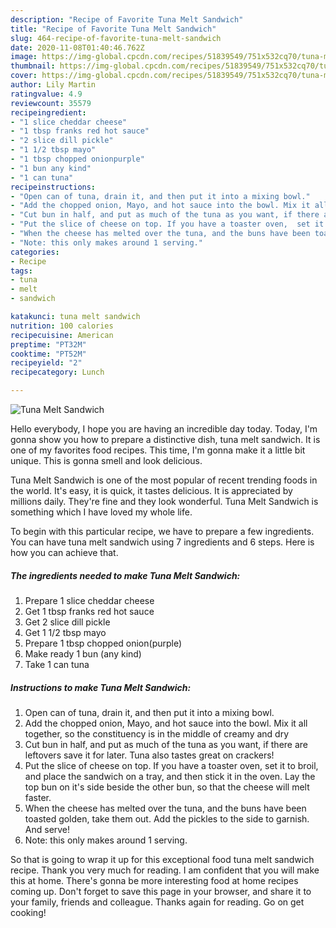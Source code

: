 ```yaml
---
description: "Recipe of Favorite Tuna Melt Sandwich"
title: "Recipe of Favorite Tuna Melt Sandwich"
slug: 464-recipe-of-favorite-tuna-melt-sandwich
date: 2020-11-08T01:40:46.762Z
image: https://img-global.cpcdn.com/recipes/51839549/751x532cq70/tuna-melt-sandwich-recipe-main-photo.jpg
thumbnail: https://img-global.cpcdn.com/recipes/51839549/751x532cq70/tuna-melt-sandwich-recipe-main-photo.jpg
cover: https://img-global.cpcdn.com/recipes/51839549/751x532cq70/tuna-melt-sandwich-recipe-main-photo.jpg
author: Lily Martin
ratingvalue: 4.9
reviewcount: 35579
recipeingredient:
- "1 slice cheddar cheese"
- "1 tbsp franks red hot sauce"
- "2 slice dill pickle"
- "1 1/2 tbsp mayo"
- "1 tbsp chopped onionpurple"
- "1 bun any kind"
- "1 can tuna"
recipeinstructions:
- "Open can of tuna, drain it, and then put it into a mixing bowl."
- "Add the chopped onion, Mayo, and hot sauce into the bowl. Mix it all together, so the constituency is in the middle of creamy and dry"
- "Cut bun in half, and put as much of the tuna as you want, if there are leftovers save it for later. Tuna also tastes great on crackers!"
- "Put the slice of cheese on top. If you have a toaster oven,  set it to broil, and place the sandwich on a tray, and then stick it in the oven. Lay the top bun on it&#39;s side beside the other bun, so that the cheese will melt faster."
- "When the cheese has melted over the tuna, and the buns have been toasted golden, take them out. Add the pickles to the side to garnish. And serve!"
- "Note: this only makes around 1 serving."
categories:
- Recipe
tags:
- tuna
- melt
- sandwich

katakunci: tuna melt sandwich 
nutrition: 100 calories
recipecuisine: American
preptime: "PT32M"
cooktime: "PT52M"
recipeyield: "2"
recipecategory: Lunch

---
```



![Tuna Melt Sandwich](https://img-global.cpcdn.com/recipes/51839549/751x532cq70/tuna-melt-sandwich-recipe-main-photo.jpg)

Hello everybody, I hope you are having an incredible day today. Today, I'm gonna show you how to prepare a distinctive dish, tuna melt sandwich. It is one of my favorites food recipes. This time, I'm gonna make it a little bit unique. This is gonna smell and look delicious.

Tuna Melt Sandwich is one of the most popular of recent trending foods in the world. It's easy, it is quick, it tastes delicious. It is appreciated by millions daily. They're fine and they look wonderful. Tuna Melt Sandwich is something which I have loved my whole life.




To begin with this particular recipe, we have to prepare a few ingredients. You can have tuna melt sandwich using 7 ingredients and 6 steps. Here is how you can achieve that.

<!--inarticleads1-->

##### The ingredients needed to make Tuna Melt Sandwich:

1. Prepare 1 slice cheddar cheese
1. Get 1 tbsp franks red hot sauce
1. Get 2 slice dill pickle
1. Get 1 1/2 tbsp mayo
1. Prepare 1 tbsp chopped onion(purple)
1. Make ready 1 bun (any kind)
1. Take 1 can tuna




<!--inarticleads2-->

##### Instructions to make Tuna Melt Sandwich:

1. Open can of tuna, drain it, and then put it into a mixing bowl.
1. Add the chopped onion, Mayo, and hot sauce into the bowl. Mix it all together, so the constituency is in the middle of creamy and dry
1. Cut bun in half, and put as much of the tuna as you want, if there are leftovers save it for later. Tuna also tastes great on crackers!
1. Put the slice of cheese on top. If you have a toaster oven,  set it to broil, and place the sandwich on a tray, and then stick it in the oven. Lay the top bun on it&#39;s side beside the other bun, so that the cheese will melt faster.
1. When the cheese has melted over the tuna, and the buns have been toasted golden, take them out. Add the pickles to the side to garnish. And serve!
1. Note: this only makes around 1 serving.




So that is going to wrap it up for this exceptional food tuna melt sandwich recipe. Thank you very much for reading. I am confident that you will make this at home. There's gonna be more interesting food at home recipes coming up. Don't forget to save this page in your browser, and share it to your family, friends and colleague. Thanks again for reading. Go on get cooking!
